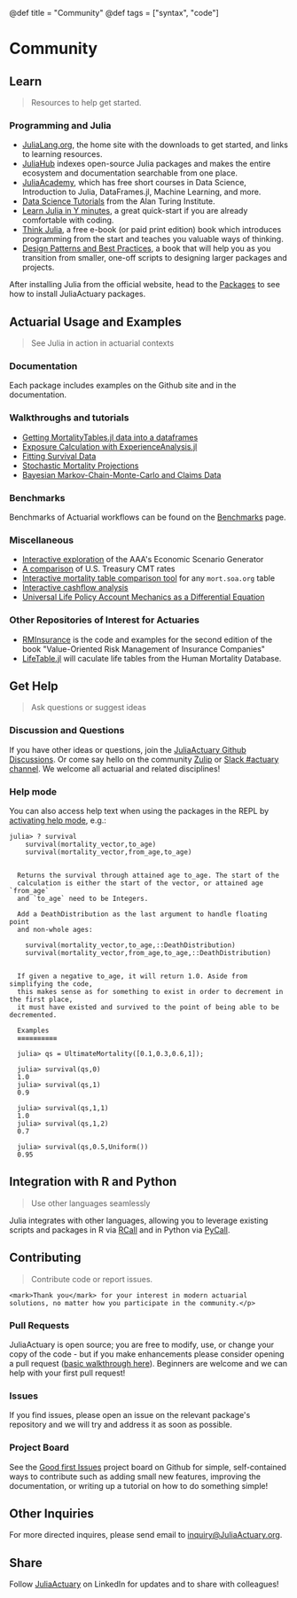 @def title = "Community"
@def tags = ["syntax", "code"]

# Community 

## Learn

> Resources to help get started.

### Programming and Julia

- [JuliaLang.org](https://julialang.org/), the home site with the downloads to get started, and links to learning resources.
- [JuliaHub](https://juliahub.com/ui/Home) indexes open-source Julia packages and makes the entire ecosystem and documentation searchable from one place.
- [JuliaAcademy](https://juliaacademy.com/courses), which has free short courses in Data Science, Introduction to Julia, DataFrames.jl, Machine Learning, and more.
- [Data Science Tutorials](https://alan-turing-institute.github.io/DataScienceTutorials.jl/) from the Alan Turing Institute.
- [Learn Julia in Y minutes](https://learnxinyminutes.com/docs/julia/), a great quick-start if you are already comfortable with coding.
- [Think Julia](https://benlauwens.github.io/ThinkJulia.jl/latest/book.html), a free e-book (or paid print edition) book which introduces programming from the start and teaches you valuable ways of thinking.
- [Design Patterns and Best Practices](https://www.packtpub.com/application-development/hands-design-patterns-julia-10), a book that will help you as you transition from smaller, one-off scripts to designing larger packages and projects.


After installing Julia from the official website, head to the [Packages](/packages) to see how to install JuliaActuary packages.

## Actuarial Usage and Examples

> See Julia in action in actuarial contexts

### Documentation

Each package includes examples on the Github site and in the documentation.

### Walkthroughs and tutorials 

- [Getting MortalityTables.jl data into a dataframes](/tutorials/MortalityTablesDataFrame/) 
- [Exposure Calculation with ExperienceAnalysis.jl](/tutorials/exposure_calculation/)
- [Fitting Survival Data](/tutorials/SurvivalFitting/)
- [Stochastic Mortality Projections](/tutorials/StochasticMortality/)
- [Bayesian Markov-Chain-Monte-Carlo and Claims Data](/tutorials/Bayesian/)

### Benchmarks

Benchmarks of Actuarial workflows can be found on the [Benchmarks](/benchmarks/) page.

### Miscellaneous

- [Interactive exploration](/tutorials/PlutoESG/) of the AAA's Economic Scenario Generator
- [A comparison](/tutorials/USTreasury/) of U.S. Treasury CMT rates
- [Interactive mortality table comparison tool](/tutorials/MortalityTableComparison/) for any `mort.soa.org` table
- [Interactive cashflow analysis](/tutorials/CashflowAnalysis/)
- [Universal Life Policy Account Mechanics as a Differential Equation](/tutorials/PolicyDiffEq/)

### Other Repositories of Interest for Actuaries

- [RMInsurance](https://github.com/mkriele/RMInsurance.jl) is the code and examples for the second edition of the book "Value-Oriented Risk Management of Insurance Companies"
- [LifeTable.jl](https://github.com/klpn/LifeTable.jl) will caculate life tables from the Human Mortality Database.

## Get Help

> Ask questions or suggest ideas

### Discussion and Questions

If you have other ideas or questions, join the [JuliaActuary Github Discussions](https://github.com/orgs/JuliaActuary/discussions). Or come say hello on the community [Zulip](https://julialang.zulipchat.com/#narrow/stream/249536-actuary) or [Slack #actuary channel](https://julialang.org/slack/). We welcome all actuarial and related disciplines!

### Help mode

You can also access help text when using the packages in the REPL by [activating help mode](https://docs.julialang.org/en/v1/stdlib/REPL/index.html#Help-mode-1), e.g.:

```julia-repl
julia> ? survival
    survival(mortality_vector,to_age)
    survival(mortality_vector,from_age,to_age)


  Returns the survival through attained age to_age. The start of the 
  calculation is either the start of the vector, or attained age `from_age` 
  and `to_age` need to be Integers. 

  Add a DeathDistribution as the last argument to handle floating point 
  and non-whole ages:

    survival(mortality_vector,to_age,::DeathDistribution)
    survival(mortality_vector,from_age,to_age,::DeathDistribution)


  If given a negative to_age, it will return 1.0. Aside from simplifying the code, 
  this makes sense as for something to exist in order to decrement in the first place, 
  it must have existed and survived to the point of being able to be decremented.

  Examples
  ≡≡≡≡≡≡≡≡≡≡

  julia> qs = UltimateMortality([0.1,0.3,0.6,1]);

  julia> survival(qs,0)
  1.0
  julia> survival(qs,1)
  0.9

  julia> survival(qs,1,1)
  1.0
  julia> survival(qs,1,2)
  0.7

  julia> survival(qs,0.5,Uniform())
  0.95
```


## Integration with R and Python

> Use other languages seamlessly

Julia integrates with other languages, allowing you to leverage existing scripts and packages in R via [RCall](https://github.com/JuliaInterop/RCall.jl) and in Python  via [PyCall](https://github.com/JuliaPy/PyCall.jl).

<!-- =============================
     Contributing
    ============================== -->

## Contributing

> Contribute code or report issues.

~~~
<mark>Thank you</mark> for your interest in modern actuarial solutions, no matter how you participate in the community.</p>
~~~

### Pull Requests

JuliaActuary is open source; you are free to modify, use, or change your copy of the code - but if you make enhancements please consider opening a pull request ([basic walkthrough here](https://kshyatt.github.io/post/firstjuliapr/)). Beginners are welcome and we can help with your first pull request!

### Issues

If you find issues, please open an issue on the relevant package's repository and we will try and address it as soon as possible.

### Project Board

See the [Good first Issues](https://github.com/orgs/JuliaActuary/projects/2) project board on Github for simple, self-contained ways to contribute such as adding small new features, improving the documentation, or writing up a tutorial on how to do something simple!


## Other Inquiries

For more directed inquires, please send email to [inquiry@JuliaActuary.org](mailto:inquiry@juliaactuary.org).

## Share 

Follow [JuliaActuary](https://www.linkedin.com/company/juliaactuary) on LinkedIn for updates and to share with colleagues!